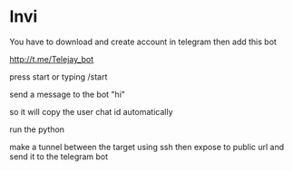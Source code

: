 # Invi

You have to download and create account in telegram then add this bot

http://t.me/Telejay_bot

press start
or typing /start

send a message to the bot "hi"

so it will copy the user chat id automatically

run the python

make a tunnel between the target using ssh then expose to public url and send it to the telegram bot
